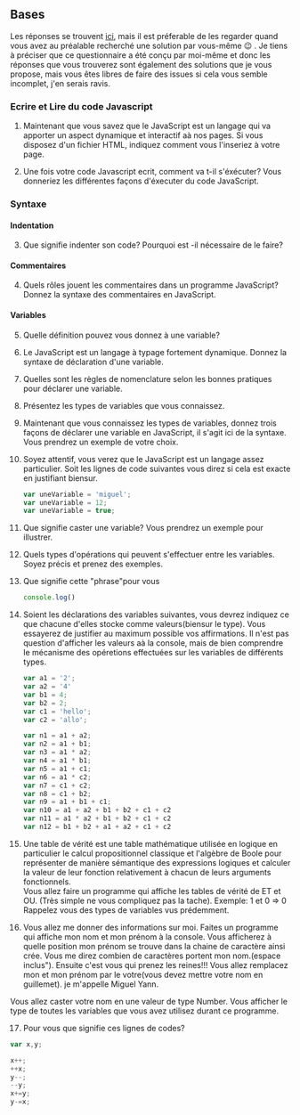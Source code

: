 ## Bases
Les réponses se trouvent [ici](Reponse.md), mais il est préferable de les regarder quand vous avez au préalable recherché une solution par vous-même 😉 . Je tiens à préciser que ce questionnaire a été conçu par moi-même et donc les réponses que vous trouverez sont également des solutions que je vous propose, mais vous êtes libres de faire des issues si cela vous semble incomplet, j'en serais ravis.
### Ecrire et Lire du code Javascript

1. Maintenant que vous savez que le JavaScript est un langage qui va apporter un aspect dynamique et interactif aà nos pages. Si vous disposez d'un fichier HTML, indiquez comment vous l'inseriez à votre page.

2. Une fois votre code Javascript ecrit, comment va t-il s'éxécuter? Vous donneriez les différentes façons d'éxecuter du code JavaScript.

### Syntaxe

#### Indentation

3. Que signifie indenter son code? Pourquoi est -il nécessaire de le faire?

#### Commentaires

4. Quels rôles jouent les commentaires dans un programme JavaScript? Donnez la syntaxe des commentaires en JavaScript.


#### Variables

5. Quelle définition pouvez vous donnez à une variable?  
   
6. Le JavaScript est un langage à typage fortement dynamique. Donnez la syntaxe de déclaration d'une variable.  
   
7.  Quelles sont les règles de nomenclature selon les bonnes pratiques pour déclarer une variable.  
   
8.  Présentez les types de variables que vous connaissez.  
   
9.  Maintenant que vous connaissez les types de variables, donnez trois façons de déclarer une variable en JavaScript, il s'agit ici de la syntaxe. Vous prendrez un exemple de votre choix.  
    
10. Soyez attentif, vous verez que le JavaScript est un langage assez particulier. Soit les lignes de code suivantes vous direz si cela est exacte en justifiant biensur.
    ```javascript
    var uneVariable = 'miguel';
    var uneVariable = 12;
    var uneVariable = true;

    ```

11. Que signifie caster une variable? Vous prendrez un exemple pour illustrer.  
    
12. Quels types d'opérations qui peuvent s'effectuer entre les variables. Soyez précis et prenez des exemples.  
13. Que signifie cette "phrase"pour vous 
    ```javascript
    console.log()
    ```
14. Soient les déclarations des variables suivantes, vous devrez indiquez ce que chacune d'elles stocke comme valeurs(biensur le type). Vous essayerez de justifier au maximum possible vos affirmations. Il n'est pas question d'afficher les valeurs aà la console, mais de bien comprendre le mécanisme des opéretions effectuées sur les variables de différents types.
    
    ```javascript
    var a1 = '2';
    var a2 = '4'
    var b1 = 4;
    var b2 = 2;
    var c1 = 'hello';
    var c2 = 'allo';  

    var n1 = a1 + a2;
    var n2 = a1 + b1;
    var n3 = a1 * a2;
    var n4 = a1 * b1;
    var n5 = a1 + c1;
    var n6 = a1 * c2;
    var n7 = c1 + c2;
    var n8 = c1 + b2;
    var n9 = a1 + b1 + c1;
    var n10 = a1 + a2 + b1 + b2 + c1 + c2
    var n11 = a1 * a2 + b1 + b2 + c1 + c2
    var n12 = b1 + b2 + a1 + a2 + c1 + c2

15. Une table de vérité est une table mathématique utilisée en logique en particulier le calcul propositionnel classique et l'algèbre de Boole pour représenter de manière sémantique des expressions logiques et calculer la valeur de leur fonction relativement à chacun de leurs arguments fonctionnels.  
Vous allez faire un programme qui affiche les tables de vérité de ET et OU. (Très simple ne vous compliquez pas la tache).
Exemple: 1 et 0 => 0 Rappelez vous des types de variables vus prédemment.

16. Vous allez me donner des informations sur moi. Faites un programme qui affiche mon nom et mon prénom à la console. Vous afficherez à quelle position mon prénom se trouve dans la chaine de caractère ainsi crée. Vous me direz combien de caractères portent mon nom.(espace inclus").
Ensuite c'est vous qui prenez les reines!!!
Vous allez remplacez mon et mon prénom par le votre(vous devez mettre votre nom en guillemet). 
je m'appelle Miguel Yann.  

Vous allez caster votre nom en une valeur de type Number. Vous afficher le type de toutes les variables que vous avez utilisez durant ce programme.

17. Pour vous que signifie ces lignes de codes?

```javascript
var x,y;

x++;
++x;
y--;
--y;
x+=y;
y-=x;




